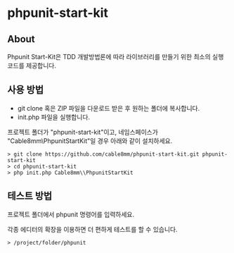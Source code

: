 # phpunit-start-kit #

## About ##

Phpunit Start-Kit은 TDD 개발방법론에 따라 라이브러리를 만들기 위한 최소의 실행 코드를 제공합니다.

## 사용 방법 ##

* git clone 혹은 ZIP 파일을 다운로드 받은 후 원하는 폴더에 복사합니다.
* init.php 파일을 실행합니다.

프로젝트 폴더가 "phpunit-start-kit"이고, 네임스페이스가 "Cable8mm\\PhpunitStartKit"일 경우 아래와 같이 설치하세요.

```console
> git clone https://github.com/cable8mm/phpunit-start-kit.git phpunit-start-kit
> cd phpunit-start-kit
> php init.php Cable8mm\\PhpunitStartKit
```

## 테스트 방법 ##

프로젝트 폴더에서 phpunit 명령어를 입력하세요.

각종 에디터의 확장을 이용하면 더 편하게 테스트를 할 수 있습니다.

```console
> /project/folder/phpunit
```
